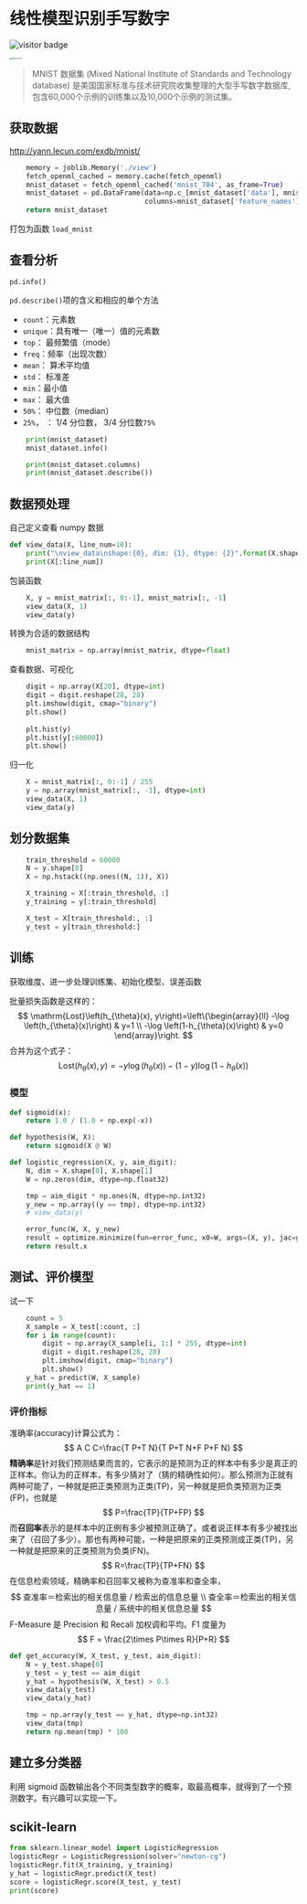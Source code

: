 # 线性模型识别手写数字

![visitor badge](https://visitor-badge.glitch.me/badge?page_id=xrandx.Dating-with-Machine-Learning)

<img src="https://gitee.com/xrandx/blog-figurebed/raw/master/img/20210324194756.png" alt="mnist-3.0.1" style="zoom: 25%;" />

> MNIST 数据集 (Mixed National Institute of Standards and Technology database) 是美国国家标准与技术研究院收集整理的大型手写数字数据库,包含60,000个示例的训练集以及10,000个示例的测试集。

## 获取数据

http://yann.lecun.com/exdb/mnist/

```python
    memory = joblib.Memory('./view')
    fetch_openml_cached = memory.cache(fetch_openml)
    mnist_dataset = fetch_openml_cached('mnist_784', as_frame=True)
    mnist_dataset = pd.DataFrame(data=np.c_[mnist_dataset['data'], mnist_dataset['target']],
                                 columns=mnist_dataset['feature_names'] + ['target'])
    return mnist_dataset
```

打包为函数 `load_mnist`

## 查看分析

`pd.info()`

`pd.describe()`项的含义和相应的单个方法

- `count`：元素数
- `unique`：具有唯一（唯一）值的元素数
- `top`： 最频繁值（mode）
- `freq`：频率（出现次数）
- `mean`： 算术平均值
- `std`： 标准差
- `min`：最小值
- `max`： 最大值
- `50%`： 中位数（median）
- `25%`， ： 1/4 分位数， 3/4 分位数`75%`

```python
    print(mnist_dataset)
    mnist_dataset.info()

    print(mnist_dataset.columns)
    print(mnist_dataset.describe())
```

## 数据预处理

自己定义查看 numpy 数据

```python
def view_data(X, line_num=10):
    print("\nview_data\nshape:{0}, dim: {1}, dtype: {2}".format(X.shape, X.ndim, X.dtype))
    print(X[:line_num])
```

包装函数

```python
    X, y = mnist_matrix[:, 0:-1], mnist_matrix[:, -1]
    view_data(X, 1)
    view_data(y)
```

转换为合适的数据结构

```python
    mnist_matrix = np.array(mnist_matrix, dtype=float)
```
查看数据、可视化

```python
    digit = np.array(X[20], dtype=int)
    digit = digit.reshape(28, 28)
    plt.imshow(digit, cmap="binary")
    plt.show()
    
    plt.hist(y)
    plt.hist(y[:60000])
    plt.show()
```

归一化

```python
    X = mnist_matrix[:, 0:-1] / 255
    y = np.array(mnist_matrix[:, -1], dtype=int)
    view_data(X, 1)
    view_data(y)
```

## 划分数据集

```python
    train_threshold = 60000
    N = y.shape[0]
    X = np.hstack((np.ones((N, 1)), X))

    X_training = X[:train_threshold, :]
    y_training = y[:train_threshold]

    X_test = X[train_threshold:, :]
    y_test = y[train_threshold:]
```

## 训练

获取维度、进一步处理训练集、初始化模型、误差函数

批量损失函数是这样的：
$$
\mathrm{Lost}\left(h_{\theta}(x), y\right)=\left\{\begin{array}{ll}
-\log \left(h_{\theta}(x)\right) & y=1 \\
-\log \left(1-h_{\theta}(x)\right) & y=0
\end{array}\right.
$$
合并为这个式子：
$$
\mathrm{Lost}\left(h_{\theta}(x), y\right)=-y \log \left(h_{\theta}(x)\right)-(1-y) \log \left(1-h_{\theta}(x)\right)
$$

### 模型

```python
def sigmoid(x):
    return 1.0 / (1.0 + np.exp(-x))

def hypothesis(W, X):
    return sigmoid(X @ W)

def logistic_regression(X, y, aim_digit):
    N, dim = X.shape[0], X.shape[1]
    W = np.zeros(dim, dtype=np.float32)

    tmp = aim_digit * np.ones(N, dtype=np.int32)
    y_new = np.array((y == tmp), dtype=np.int32)
    # view_data(y)

    error_func(W, X, y_new)
    result = optimize.minimize(fun=error_func, x0=W, args=(X, y), jac=gradient,  method='Newton-CG')
    return result.x
```



## 测试、评价模型

试一下

```python
    count = 5
    X_sample = X_test[:count, :]
    for i in range(count):
        digit = np.array(X_sample[i, 1:] * 255, dtype=int)
        digit = digit.reshape(28, 28)
        plt.imshow(digit, cmap="binary")
        plt.show()
    y_hat = predict(W, X_sample)
    print(y_hat == 1)
```

### 评价指标

准确率(accuracy)计算公式为：
$$
A C C=\frac{T P+T N}{T P+T N+F P+F N}
$$
**精确率**是针对我们预测结果而言的，它表示的是预测为正的样本中有多少是真正的正样本。你认为的正样本，有多少猜对了（猜的精确性如何）。那么预测为正就有两种可能了，一种就是把正类预测为正类(TP)，另一种就是把负类预测为正类(FP)，也就是
$$
P=\frac{TP}{TP+FP}
$$
而**召回率**表示的是样本中的正例有多少被预测正确了。或者说正样本有多少被找出来了（召回了多少）。那也有两种可能，一种是把原来的正类预测成正类(TP)，另一种就是把原来的正类预测为负类(FN)。
$$
R=\frac{TP}{TP+FN}
$$
在信息检索领域，精确率和召回率又被称为查准率和查全率，
$$
查准率＝检索出的相关信息量 / 检索出的信息总量 \\
查全率＝检索出的相关信息量 / 系统中的相关信息总量
$$
F-Measure 是 Precision 和 Recall 加权调和平均。F1 度量为
$$
F = \frac{2\times P\times R}{P+R}
$$

```python
def get_accuracy(W, X_test, y_test, aim_digit):
    N = y_test.shape[0]
    y_test = y_test == aim_digit
    y_hat = hypothesis(W, X_test) > 0.5
    view_data(y_test)
    view_data(y_hat)

    tmp = np.array(y_test == y_hat, dtype=np.int32)
    view_data(tmp)
    return np.mean(tmp) * 100
```

## 建立多分类器

利用 sigmoid 函数输出各个不同类型数字的概率，取最高概率，就得到了一个预测数字。有兴趣可以实现一下。

## scikit-learn

```python
from sklearn.linear_model import LogisticRegression
logisticRegr = LogisticRegression(solver="newton-cg")
logisticRegr.fit(X_training, y_training)
y_hat = logisticRegr.predict(X_test)
score = logisticRegr.score(X_test, y_test)
print(score)
```
